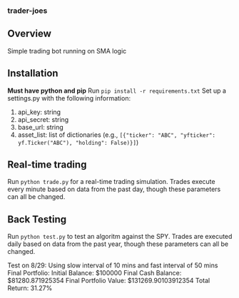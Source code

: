 ### trader-joes

## Overview

Simple trading bot running on SMA logic

## Installation

**Must have python and pip**
Run `pip install -r requirements.txt`
Set up a settings.py with the following information:

1. api_key: string
2. api_secret: string
3. base_url: string
4. asset_list: list of dictionaries (e.g., `[{"ticker": "ABC", "yfticker": yf.Ticker("ABC"), "holding": False)}]`)

## Real-time trading

Run `python trade.py` for a real-time trading simulation. Trades execute every minute based on data from the past day, though these parameters can all be changed.

## Back Testing

Run `python test.py` to test an algoritm against the SPY. Trades are executed daily based on data from the past year, though these parameters can all be changed.

Test on 8/29: Using slow interval of 10 mins and fast interval of 50 mins
Final Portfolio:
Initial Balance: $100000
Final Cash Balance: $81280.871925354
Final Portfolio Value: $131269.90103912354
Total Return: 31.27%
